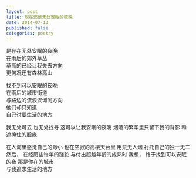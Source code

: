 ```yaml
---
layout: post
title: 现在还是无处安眠的夜晚
date: 2014-07-13
published: false
categories: poetry
---
```


是存在无处安眠的夜晚  
在雨后的郊外草丛  
草高的已经让我失去方向   
更何况还有森林高山

找不到可以安眠的夜晚  
在雨后的城市街道  
与路边的流浪汉询问方向  
他们却只知道  
自己讨要生活的地方

我无处可去
也无处找寻
这可以让我安眠的夜晚
烟酒的繁华里只留下我的背影
和遮掩住的脸庞

在人海里感觉自己的渺小
也在空寂的高楼天台里
用荒无人烟
衬托自己的独一无二
然后，
在经历些许年的蹉跎
与付出超越年龄的成熟时
我想，
终于找到可以安眠的夜
那是你在的城市  
与我追求生活的地方  
